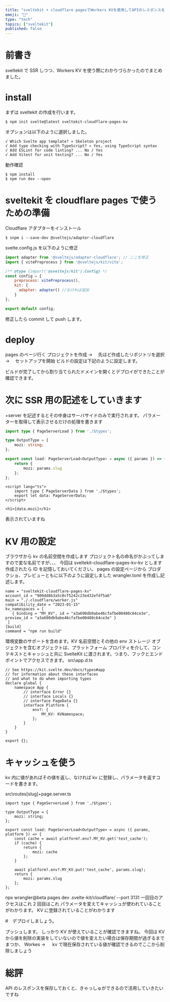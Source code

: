 ```yaml
---
title: "sveltekit + cloudflare pagesでWorkers KVを使用してAPIのレスポンスをキャッシュする"
emoji: "📘"
type: "tech"
topics: ["sveltekit"]
published: false
---
```


# 前書き

sveltekit で SSR しつつ、Workers KV を使う際にわかりづらかったのでまとめました。

# install

まずは sveltekit の作成を行います。

```
$ npm init svelte@latest sveltekit-cloudflare-pages-kv
```

オプションは以下のように選択しました。

```
√ Which Svelte app template? » Skeleton project
√ Add type checking with TypeScript? » Yes, using TypeScript syntax
√ Add ESLint for code linting? ... No / Yes
√ Add Vitest for unit testing? ... No / Yes
```

動作確認

```
$ npm install
$ npm run dev --open
```

# sveltekit を cloudflare pages で使うための準備

Cloudflare アダプターをインストール

```
$ snpm i --save-dev @sveltejs/adapter-cloudflare
```

svelte.config.js を以下のように修正

```js:svelte.config.js
import adapter from '@sveltejs/adapter-cloudflare'; // ここを修正
import { vitePreprocess } from '@sveltejs/kit/vite';

/** @type {import('@sveltejs/kit').Config} */
const config = {
	preprocess: vitePreprocess(),
	kit: {
  	  adapter: adapter() //なければ追加
	}
};

export default config;
```

修正したら commit して push します。

# deploy

pages のページ行く
プロジェクトを作成 → 　先ほど作成したリポジトリを選択　 → 　セットアップを開始
ビルドの設定は下記のように設定します。

ビルドが完了してから割り当てられたドメインを開くとデプロイができたことが確認できます。

# 次に SSR 用の記述をしていきます

+server を記述するとその中身はサーバサイドのみで実行されます。
パラメーターを取得して表示させるだけの処理を書きます

```typescript:src/routes/[slug]/+page.server.ts
import type { PageServerLoad } from './$types';

type OutputType = {
	mozi: string;
};

export const load: PageServerLoad<OutputType> = async ({ params }) => {
	return {
		mozi: params.slug
	};
};
```

```typescript:src/routes/[slug]/+page.svelte
<script lang="ts">
	import type { PageServerData } from './$types';
	export let data: PageServerData;
</script>

<h1>{data.mozi}</h1>
```

表示されていますね

# KV 用の設定

ブラウザから kv の名前空間を作成します
プロジェクト名の命名がかぶってしますので変な名前ですが、、、
今回は sveltekit-cloudflare-pages-kv-kv とします
作成されたら ID を記憶しておいてください。
pages の設定ページから
プロダクショ、プレビューともに以下のように設定しました
wrangler.toml を作成し記述します。

```
name = "sveltekit-cloudflare-pages-kv"
account_id = "909dd8b3a5c0cf5242c23e432efdf5a6"
main = "./.cloudflare/worker.js"
compatibility_date = "2023-01-15"
kv_namespaces = [
   { binding = "MY_KV", id = "a3a690db9abe46cfafbe00480c64ce3e", preview_id = "a3a690db9abe46cfafbe00480c64ce3e" }
 ]
[build]
command = "npm run build"

```

環境変数のサポートを含めます。KV 名前空間とその他の env ストレージ オブジェクトを含むオブジェクトは、プラットフォーム プロパティを介して、コンテキストとキャッシュと共に SvelteKit に渡されます。つまり、フックとエンドポイントでアクセスできます。
src\app.d.ts

```
// See https://kit.svelte.dev/docs/types#app
// for information about these interfaces
// and what to do when importing types
declare global {
	namespace App {
		// interface Error {}
		// interface Locals {}
		// interface PageData {}
		interface Platform {
			env?: {
				MY_KV: KVNamespace;
			};
		}
	}
}

export {};
```

# キャッシュを使う

kv 内に値があればその値を返し、なければ kv に登録し、パラメータを返すコードを書きます。

src\routes\[slug]\+page.server.ts

```
import type { PageServerLoad } from './$types';

type OutputType = {
	mozi: string;
};

export const load: PageServerLoad<OutputType> = async ({ params, platform }) => {
	const cache = await platform?.env?.MY_KV.get('test_cache');
	if (cache) {
		return {
			mozi: cache
		};
	}

	await platform?.env?.MY_KV.put('test_cache', params.slug);
	return {
		mozi: params.slug
	};
};

```

npx wrangler@beta pages dev .svelte-kit/cloudflare/ --port 3131
一回目のアクセスはこれ
2 回目はこれ
パラメータを変えてキャッシュが使われていることがわかります。
KV に登録されていることがわかります

#　デプロイしましょう。

プッシュします。
しっかり KV が使えていることが確認できますね。
今回は KV から値を削除の実装をしていないので値を変えたい場合は保存期間が過ぎるまでまつか、
Workes → 　 kv で現在保存されている値が確認できるのでここから削除しましょう

# 総評

API のレスポンスを保存しておくと、きゃっしゅができるので活用していきたいですね

